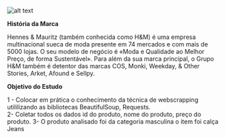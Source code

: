 ![alt text](https://static.independent.co.uk/2020/09/16/14/newFile-4.jpg?width=800)

**História da Marca**

Hennes & Mauritz (também conhecida como H&M) é uma empresa multinacional sueca de moda presente em 74 mercados e com mais de 5000 lojas. O seu modelo de negócio é «Moda e Qualidade ao Melhor Preço, de forma Sustentável». Para além da sua marca principal, o Grupo H&M também é detentor das marcas COS, Monki, Weekday, & Other Stories, Arket, Afound e Sellpy.

**Objetivo do Estudo**

1 - Colocar em prática o conhecimento da técnica de webscrapping utililizando as bibliotecas BeautifulSoup, Requests.  
2-  Coletar todos os dados id do produto, nome do produto, preço do produto. 
3-  O produto analisado foi da categoria masculina o item foi calça Jeans 

